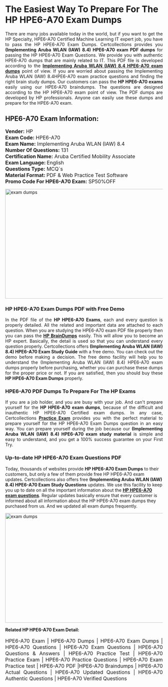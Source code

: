 <h1>The Easiest Way To Prepare For The HP HPE6-A70 Exam Dumps</h1> <p style="text-align:justify">There are many jobs available today in the world, but if you want to get the HP Specialty, HPE6-A70 Certified Machine Learning IT expert job, you have to pass the HP HPE6-A70 Exam Dumps. Certcollections provides you <strong>(Implementing Aruba WLAN (IAW) 8.4) HPE6-A70 exam PDF dumps</strong> for passing the HP HPE6-A70 Exam Questions. We provide you with authentic HPE6-A70 dumps that are mainly related to IT. This PDF file is developed according to the <a href="https://www.certsofficial.com/hp/hpe6-a70-questions"><strong>Implementing Aruba WLAN (IAW) 8.4 HPE6-A70 exam dumps</strong></a> point of view. If you are worried about passing the Implementing Aruba WLAN (IAW) 8.4HPE6-A70 exam practice questions and finding the right brain study dumps. Our customers can pass the <strong>HP HPE6-A70 exams </strong>easily using our HPE6-A70 braindumps. The questions are designed according to the HP HPE6-A70 exam point of view. The PDF dumps are developed by HP professionals. Anyone can easily use these dumps and prepare for the HPE6-A70 exam.</p> <h2><strong>HPE6-A70 Exam Information:</strong></h2> <p><span style="font-size:16px"><strong>Vender:</strong> HP<br /> <strong>Exam Code:</strong> HPE6-A70<br /> <strong>Exam Name:</strong> Implementing Aruba WLAN (IAW) 8.4<br /> <strong>Number Of Questions:</strong> 131<br /> <strong>Certification Name:</strong> Aruba Certified Mobility Associate<br /> <strong>Exam Language: </strong>English<br /> <strong>Questions Type:</strong> MCQ`s<br /> <strong>Material Format: </strong>PDF & Web Practice Test Software<br /> <strong>Promo Code For HPE6-A70 Exam:</strong> SP50%OFF</span></p> <p><a href="https://www.certsofficial.com/hp/hpe6-a70-questions" rel="no-follow"><img alt="exam dumps" src="https://www.certcollections.com/uploads/content/certsofficial.jpg" style="height:350px; width:750px" /></a></p> <h3><strong>HP HPE6-A70 Exam Dumps PDF with Free Demo</strong></h3> <p style="text-align:justify">In the PDF file of the <strong>HP HPE6-A70 Exams</strong>, each and every question is properly detailed. All the related and important data are attached to each question. When you are studying the HPE6-A70 exam PDF file properly then you can pass the <a href="https://www.certsofficial.com/hp-dumps"><strong>HP BrainDumps</strong></a> easily. This will allow you to become an HP expert. Basically, the detail is used so that you can understand every question properly. Certcollections offers <strong>(Implementing Aruba WLAN (IAW) 8.4) HPE6-A70 Exam Study Guide</strong> with a free demo. You can check out the demo before making a decision. The free demo facility will help you to understand the (Implementing Aruba WLAN (IAW) 8.4) HPE6-A70 exam dumps properly before purchasing, whether you can purchase these dumps for the proper price or not. If you are satisfied, then you should buy these <strong>HP HPE6-A70 Exam Dumps</strong> properly.</p> <h3><strong>HPE6-A70 PDF Dumps To Prepare For The HP Exams</strong></h3> <p style="text-align:justify">If you are a job holder, and you are busy with your job. And can't prepare yourself for the <strong>HP HPE6-A70 exam dumps</strong>, because of the difficult and inauthentic HP HPE6-A70 Certified exam dumps. In any case, Certcollections <strong><a href="https://www.certsofficial.com/">Practice Exam</a></strong> provides you with the perfect material to prepare yourself for the HP HPE6-A70 Exam Dumps question in an easy way. You can prepare yourself during the job because our <strong>(Implementing Aruba WLAN (IAW) 8.4) HPE6-A70 exam study material</strong> is simple and easy to understand, and you get a 100% success guarantee on your First Try.</p> <h3><strong>Up-to-date HP HPE6-A70 Exam Questions PDF</strong></h3> <p>Today, thousands of websites provide <strong>HP HPE6-A70 Exam Dumps</strong> to their customers, but only a few of them provide free HP HPE6-A70 exam updates. Certcollections also offers free <strong>(Implementing Aruba WLAN (IAW) 8.4) HPE6-A70 Exam Study Questions</strong> updates. We use this facility to keep you up to date on all the important information about the <a href="https://www.certsofficial.com/hp/hpe6-a70-questions"><strong>HP HPE6-A70 exam questions</strong></a>. Regular updates basically ensure that every customer is informed about all information about the HP HPE6-A70 exam dumps they purchased from us. And we updated all exam dumps frequently.</p> <p><a href="https://www.certsofficial.com/hp/hpe6-a70-questions"><img alt="exam dumps " src="https://www.certcollections.com/uploads/content/certsofficial2.jpg" style="height:350px; width:750px" /></a></p> <p style="text-align:justify"><span style="font-size:14px"><strong>Related HP HPE6-A70 Exam Detail:</strong></span><br /> <br /> <span style="font-size:16px">HPE6-A70 Exam | HPE6-A70 Dumps | HPE6-A70 Exam Dumps | HPE6-A70 Questions | HPE6-A70 Exam Questions | HPE6-A70 Questions & Answers | HPE6-A70 Practice Test | HPE6-A70 Practice Exam | HPE6-A70 Practice Questions | HPE6-A70 Exam Practice test | HPE6-A70 PDF |HPE6-A70 Braindumps | HPE6-A70 Actual Questions | HPE6-A70 Updated Questions | HPE6-A70 Authentic Questions | HPE6-A70 Verified Questions</span></p>

